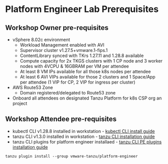 # Platform Engineer Lab Prerequisites

## Workshop Owner pre-requisites
- vSphere 8.02c environment
    - Workload Management enabled with AVI
    - Supervisor cluster v1.27.5+vmware.1-fips.1
    - ContentLibrary synced with TKrs 1.27.11 and 1.28.8 available
    - Compute capacity for 2x TKGS clusters with 1 CP node and 3 worker nodes with 4VCPU & 16GBRAM per VM per attendee
    - At least 8 VM IPs available for all those k8s nodes per attendee
    - At least 6 AVI VIPs available for those 2 clusters and 1 Space/App per attendee (1 VIP for CP, 2 VIP for ingress per cluster)
- AWS Route53 Zone
    - Domain registered/delegated to Route53 zone
- Onboard all attendees on designated Tanzu Platform for k8s CSP org an project

## Workshop Attendee pre-requisites
- kubectl CLI v1.28.8 installed in workstation - [kubectl CLI install guide](https://v1-28.docs.kubernetes.io/releases/download/)
- tanzu CLI v1.3.0 installed in workstation - [tanzu CLI installation guide](https://docs.vmware.com/en/VMware-Tanzu-CLI/1.3/tanzu-cli/index.html)
- tanzu CLI plugins for platform engineer installaed - [tanzu CLI PE plugins installation guide](https://docs.vmware.com/en/VMware-Tanzu-Platform/services/create-manage-apps-tanzu-platform-k8s/getting-started-create-app-envmt.html#before-you-begin-0)
```
tanzu plugin install --group vmware-tanzu/platform-engineer
```
